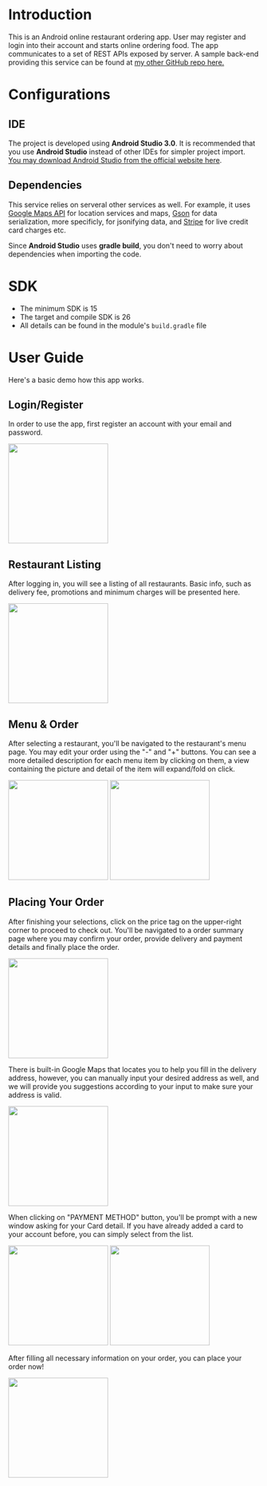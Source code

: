 # Introduction
This is an Android online restaurant ordering app. User may register and login into their account and starts online ordering food. The app communicates to a set of REST APIs exposed by server. A sample back-end providing this service can be found at [my other GitHub repo here.](https://github.com/CristianoYL/RestaurantAppAPI)
# Configurations
## IDE
The project is developed using **Android Studio 3.0**. It is recommended that you use **Android Studio** instead of other IDEs for simpler project import. [You may download Android Studio from the official website here](https://developer.android.com/studio/index.html).

## Dependencies
This service relies on serveral other services as well. For example, it uses [Google Maps API](https://developers.google.com/maps/documentation/android-api/) for location services and maps, [Gson](https://sites.google.com/site/gson/gson-user-guide) for data serialization, more specificly, for jsonifying data, and [Stripe](https://stripe.com/docs) for live credit card charges etc.

Since **Android Studio** uses **gradle build**, you don't need to worry about dependencies when importing the code.
# SDK
* The minimum SDK is 15
* The target and compile SDK is 26
* All details can be found in the module's ```build.gradle``` file

# User Guide
Here's a basic demo how this app works.

## Login/Register
In order to use the app, first register an account with your email and password.

<img src="https://github.com/CristianoYL/RestaurantAndroidApp/blob/master/screenshot/Screenshot_20171120-175008.png" width="200">

## Restaurant Listing
After logging in, you will see a listing of all restaurants. Basic info, such as delivery fee, promotions and minimum charges will be presented here.

<img src="https://github.com/CristianoYL/RestaurantAndroidApp/blob/master/screenshot/Screenshot_20171120-175511.png" width="200">

## Menu & Order
After selecting a restaurant, you'll be navigated to the restaurant's menu page. You may edit your order using the "-" and "+" buttons. You can see a more detailed description for each menu item by clicking on them, a view containing the picture and detail of the item will expand/fold on click.

<img src="https://github.com/CristianoYL/RestaurantAndroidApp/blob/master/screenshot/Screenshot_20171120-175606.png" width="200"> <img src="https://github.com/CristianoYL/RestaurantAndroidApp/blob/master/screenshot/Screenshot_20171120-175533.png" width="200">

## Placing Your Order
After finishing your selections, click on the price tag on the upper-right corner to proceed to check out. You'll be navigated to a order summary page where you may confirm your order, provide delivery and payment details and finally place the order.

<img src="https://github.com/CristianoYL/RestaurantAndroidApp/blob/master/screenshot/Screenshot_20171120-175629.png" width="200">

There is built-in Google Maps that locates you to help you fill in the delivery address, however, you can manually input your desired address as well, and we will provide you suggestions according to your input to make sure your address is valid.

<img src="https://github.com/CristianoYL/RestaurantAndroidApp/blob/master/screenshot/Screenshot_20171120-175700.png" width="200">

When clicking on "PAYMENT METHOD" button, you'll be prompt with a new window asking for your Card detail. If you have already added a card to your account before, you can simply select from the list.

<img src="https://github.com/CristianoYL/RestaurantAndroidApp/blob/master/screenshot/Screenshot_20171120-183507.png" width="200"> <img src="https://github.com/CristianoYL/RestaurantAndroidApp/blob/master/screenshot/Screenshot_20171120-175735.png" width="200">

After filling all necessary information on your order, you can place your order now!

<img src="https://github.com/CristianoYL/RestaurantAndroidApp/blob/master/screenshot/Screenshot_20171120-175818.png" width="200">

